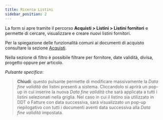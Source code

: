 ```yaml
---
title: Ricerca Listini 
sidebar_position: 2
---
```


La form si apre tramite il percorso **Acquisti > Listini > Listini fornitori** e permette di cercare, visualizzare e creare nuovi listini fornitori.   

Per la spiegazione delle funzionalità comuni ai documenti di acquisto consultare la sezione [Acquisti](/docs/purchase/purchases-intro).   

Nella sezione di filtro è possibile filtrare per fornitore, date validità, divisa, progetto oppure per articolo. 

*Pulsante specifico*:   

> **Chiudi**: questo pulsante permette di modificare massivamente la *Data fine validità* dei listini presenti a sistema. Cliccandolo si aprirà un pop-up in cui inserire la nuova *Data fine validità* che sarà applicata a tutti i listini selezionati nella griglia. Nel caso in cui il listino sia utilizzato in DDT o Fatture con data successiva, sarà visualizzato un pop-up riepilogativo con tutti i documenti aventi data successiva alla *Data fine validità* impostata.     